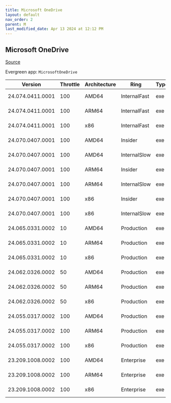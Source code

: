 ```yaml
---
title: Microsoft OneDrive
layout: default
nav_order: 2
parent: M
last_modified_date: Apr 13 2024 at 12:12 PM
---
```


## Microsoft OneDrive

[Source](https://onedrive.live.com/)

Evergreen app: `MicrosoftOneDrive`

| Version          | Throttle | Architecture | Ring         | Type | Sha256                                       | URI                                                                                                                                                                  |
| ---------------- | -------- | ------------ | ------------ | ---- | -------------------------------------------- | -------------------------------------------------------------------------------------------------------------------------------------------------------------------- |
| 24.074.0411.0001 | 100      | AMD64        | InternalFast | exe  | eonja2sisKn4O9jezjX+jXRTaJ4HY6dXNNoIABv8Idg= | [https://oneclient.sfx.ms/Win/Installers/24.074.0411.0001/amd64/OneDriveSetup.exe](https://oneclient.sfx.ms/Win/Installers/24.074.0411.0001/amd64/OneDriveSetup.exe) |
| 24.074.0411.0001 | 100      | ARM64        | InternalFast | exe  | S4UAW13rlCbufBmXCtYSp+WejqW8JkNkaDqPY4WyT5E= | [https://oneclient.sfx.ms/Win/Installers/24.074.0411.0001/arm64/OneDriveSetup.exe](https://oneclient.sfx.ms/Win/Installers/24.074.0411.0001/arm64/OneDriveSetup.exe) |
| 24.074.0411.0001 | 100      | x86          | InternalFast | exe  | OyVKLdA4PcRD+gGflH6URL7LNZREXt1/3MaKO9cRfRM= | [https://oneclient.sfx.ms/Win/Installers/24.074.0411.0001/OneDriveSetup.exe](https://oneclient.sfx.ms/Win/Installers/24.074.0411.0001/OneDriveSetup.exe)             |
| 24.070.0407.0001 | 100      | AMD64        | Insider      | exe  | SFnST0fg50yNaXh1HsJshdHVaiYOM20FqzW9xqxLpz0= | [https://oneclient.sfx.ms/Win/Installers/24.070.0407.0001/amd64/OneDriveSetup.exe](https://oneclient.sfx.ms/Win/Installers/24.070.0407.0001/amd64/OneDriveSetup.exe) |
| 24.070.0407.0001 | 100      | AMD64        | InternalSlow | exe  | SFnST0fg50yNaXh1HsJshdHVaiYOM20FqzW9xqxLpz0= | [https://oneclient.sfx.ms/Win/Installers/24.070.0407.0001/amd64/OneDriveSetup.exe](https://oneclient.sfx.ms/Win/Installers/24.070.0407.0001/amd64/OneDriveSetup.exe) |
| 24.070.0407.0001 | 100      | ARM64        | Insider      | exe  | epVJcVdHz8VH0gPm5jtku16obfEPnkE4EBd2mAzX/ms= | [https://oneclient.sfx.ms/Win/Installers/24.070.0407.0001/arm64/OneDriveSetup.exe](https://oneclient.sfx.ms/Win/Installers/24.070.0407.0001/arm64/OneDriveSetup.exe) |
| 24.070.0407.0001 | 100      | ARM64        | InternalSlow | exe  | epVJcVdHz8VH0gPm5jtku16obfEPnkE4EBd2mAzX/ms= | [https://oneclient.sfx.ms/Win/Installers/24.070.0407.0001/arm64/OneDriveSetup.exe](https://oneclient.sfx.ms/Win/Installers/24.070.0407.0001/arm64/OneDriveSetup.exe) |
| 24.070.0407.0001 | 100      | x86          | Insider      | exe  | kGlpC+hejsNAN+ApDSoOsSNb+/TO4hrz2J7ONZQ0/mQ= | [https://oneclient.sfx.ms/Win/Installers/24.070.0407.0001/OneDriveSetup.exe](https://oneclient.sfx.ms/Win/Installers/24.070.0407.0001/OneDriveSetup.exe)             |
| 24.070.0407.0001 | 100      | x86          | InternalSlow | exe  | kGlpC+hejsNAN+ApDSoOsSNb+/TO4hrz2J7ONZQ0/mQ= | [https://oneclient.sfx.ms/Win/Installers/24.070.0407.0001/OneDriveSetup.exe](https://oneclient.sfx.ms/Win/Installers/24.070.0407.0001/OneDriveSetup.exe)             |
| 24.065.0331.0002 | 10       | AMD64        | Production   | exe  | yIOYktmolsE87zqeUug+DCCQZkcYjHigX+yYum47AOo= | [https://oneclient.sfx.ms/Win/Installers/24.065.0331.0002/amd64/OneDriveSetup.exe](https://oneclient.sfx.ms/Win/Installers/24.065.0331.0002/amd64/OneDriveSetup.exe) |
| 24.065.0331.0002 | 10       | ARM64        | Production   | exe  | N8onlVvcOvaD1Eyr2DRB9+quiLWxlY1TFgfbEtKNKmI= | [https://oneclient.sfx.ms/Win/Installers/24.065.0331.0002/arm64/OneDriveSetup.exe](https://oneclient.sfx.ms/Win/Installers/24.065.0331.0002/arm64/OneDriveSetup.exe) |
| 24.065.0331.0002 | 10       | x86          | Production   | exe  | oesXAyWunJWFw68ibYErVtGXj0hrAOCa0MrhcBaSI48= | [https://oneclient.sfx.ms/Win/Installers/24.065.0331.0002/OneDriveSetup.exe](https://oneclient.sfx.ms/Win/Installers/24.065.0331.0002/OneDriveSetup.exe)             |
| 24.062.0326.0002 | 50       | AMD64        | Production   | exe  | KgPYbjE/o7Ni8Ao1mBqU7RDQRjiSKh3diQcakfjJZ5M= | [https://oneclient.sfx.ms/Win/Installers/24.062.0326.0002/amd64/OneDriveSetup.exe](https://oneclient.sfx.ms/Win/Installers/24.062.0326.0002/amd64/OneDriveSetup.exe) |
| 24.062.0326.0002 | 50       | ARM64        | Production   | exe  | Aruw1mAeZYula4i4jN4UnDatAqtXoqis5/me4z0Lucs= | [https://oneclient.sfx.ms/Win/Installers/24.062.0326.0002/arm64/OneDriveSetup.exe](https://oneclient.sfx.ms/Win/Installers/24.062.0326.0002/arm64/OneDriveSetup.exe) |
| 24.062.0326.0002 | 50       | x86          | Production   | exe  | oKCEGFanJFUlfoIPnia9uCGfZnhuLAOgV8r6/qa0IlI= | [https://oneclient.sfx.ms/Win/Installers/24.062.0326.0002/OneDriveSetup.exe](https://oneclient.sfx.ms/Win/Installers/24.062.0326.0002/OneDriveSetup.exe)             |
| 24.055.0317.0002 | 100      | AMD64        | Production   | exe  | oGGk255s9XOenaojXMxEXV/rtp5xgYLT+MqoAA9Wr5A= | [https://oneclient.sfx.ms/Win/Installers/24.055.0317.0002/amd64/OneDriveSetup.exe](https://oneclient.sfx.ms/Win/Installers/24.055.0317.0002/amd64/OneDriveSetup.exe) |
| 24.055.0317.0002 | 100      | ARM64        | Production   | exe  | XLZuL6/5XAKVyIcfUNx7CkIrdoo8SyGEn2EM7v/9pxg= | [https://oneclient.sfx.ms/Win/Installers/24.055.0317.0002/arm64/OneDriveSetup.exe](https://oneclient.sfx.ms/Win/Installers/24.055.0317.0002/arm64/OneDriveSetup.exe) |
| 24.055.0317.0002 | 100      | x86          | Production   | exe  | ML04ppe7iMxdCLNZUikBHqW85XUsUur9qUR4+hcXPzs= | [https://oneclient.sfx.ms/Win/Installers/24.055.0317.0002/OneDriveSetup.exe](https://oneclient.sfx.ms/Win/Installers/24.055.0317.0002/OneDriveSetup.exe)             |
| 23.209.1008.0002 | 100      | AMD64        | Enterprise   | exe  | 4rX5bXdtzujmFu6u12fKCcudIEoMMDNUDpgMIrgM79I= | [https://oneclient.sfx.ms/Win/Installers/23.209.1008.0002/amd64/OneDriveSetup.exe](https://oneclient.sfx.ms/Win/Installers/23.209.1008.0002/amd64/OneDriveSetup.exe) |
| 23.209.1008.0002 | 100      | ARM64        | Enterprise   | exe  | aAx3gAn568DI7VTlCM6GGg7O9NAqT6edEGTr9f4NGZ0= | [https://oneclient.sfx.ms/Win/Installers/23.209.1008.0002/arm64/OneDriveSetup.exe](https://oneclient.sfx.ms/Win/Installers/23.209.1008.0002/arm64/OneDriveSetup.exe) |
| 23.209.1008.0002 | 100      | x86          | Enterprise   | exe  | Q2kh5Whzx+lPgpy+W58+M2NKd2JSOdZU80g3+a9oUJo= | [https://oneclient.sfx.ms/Win/Installers/23.209.1008.0002/OneDriveSetup.exe](https://oneclient.sfx.ms/Win/Installers/23.209.1008.0002/OneDriveSetup.exe)             |

